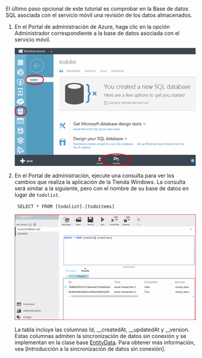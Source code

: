 
El último paso opcional de este tutorial es comprobar en la Base de datos SQL asociada con el servicio móvil una revisión de los datos almacenados.

1. En el Portal de administración de Azure, haga clic en la opción Administrador correspondiente a la base de datos asociada con el servicio móvil.
 
	![iniciar sesión para administrar la Base de datos SQL](./media/mobile-services-dotnet-backend-view-sql-data/manage-sql-azure-database.png)

2. En el Portal de administración, ejecute una consulta para ver los cambios que realiza la aplicación de la Tienda Windows. La consulta será similar a la siguiente, pero con el nombre de su base de datos en lugar de <code>todolist</code>.</p>

        SELECT * FROM [todolist].[todoitems]

    ![consultar en la Base de datos SQL los elementos almacenados](./media/mobile-services-dotnet-backend-view-sql-data/sql-azure-query.png)

	La tabla incluye las columnas Id, __createdAt, __updatedAt y __version. Estas columnas admiten la sincronización de datos sin conexión y se implementan en la clase base [EntityData](http://msdn.microsoft.com/library/microsoft.windowsazure.mobile.service.entitydata.aspx). Para obtener más información, vea [Introducción a la sincronización de datos sin conexión].
<!--HONumber=54-->